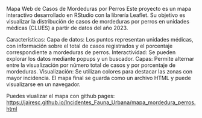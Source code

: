 Mapa Web de Casos de Mordeduras por Perros
Este proyecto es un mapa interactivo desarrollado en RStudio con la librería Leaflet. Su objetivo es visualizar la distribución de casos de mordeduras por perros en unidades médicas (CLUES) a partir de datos del año 2023.

Características:
Capa de datos: Los puntos representan unidades médicas, con información sobre el total de casos registrados y el porcentaje correspondiente a mordeduras de perros.
Interactividad: Se pueden explorar los datos mediante popups y un buscador.
Capas: Permite alternar entre la visualización por número total de casos y por porcentaje de mordeduras.
Visualización: Se utilizan colores para destacar las zonas con mayor incidencia.
El mapa final se guarda como un archivo HTML y puede visualizarse en un navegador.

Puedes viualizar el mapa con github pages: 
https://jairesc.github.io/Incidentes_Fauna_Urbana/mapa_mordedura_perros.html